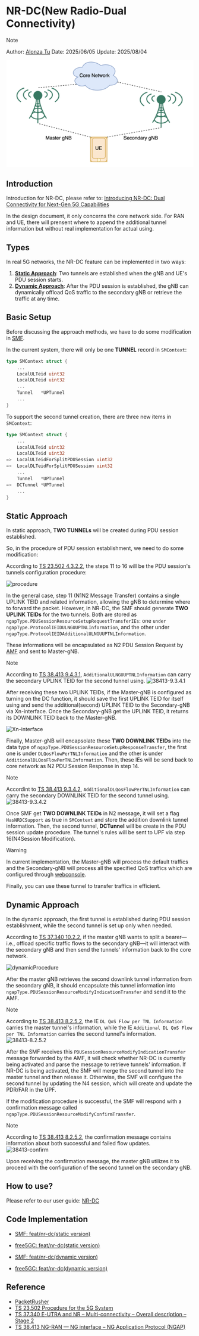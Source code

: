 # NR-DC(New Radio-Dual Connectivity)

> [!Note]
> Author: [Alonza Tu](https://www.linkedin.com/in/feng-tu/)
> Date: 2025/06/05
> Update: 2025/08/04

![DC](./DC.png)

## Introduction

Introduction for NR-DC, please refer to: [Introducing NR-DC: Dual Connectivity for Next-Gen 5G Capabilities](https://free5gc.org/blog/20250219/20250219/)

In the design document, it only concerns the core network side. For RAN and UE, there will prensent where to append the additional tunnel information but without real implementation for actual using.

## Types

In real 5G networks, the NR-DC feature can be implemented in two ways:

1. [**Static Approach**](#static-approach): Two tunnels are established when the gNB and UE's PDU session starts.
2. [**Dynamic Approach**](#dynamic-approach): After the PDU session is established, the gNB can dynamically offload QoS traffic to the secondary gNB or retrieve the traffic at any time.

## Basic Setup

Before discussing the approach methods, we have to do some modification in [SMF](https://free5gc.org/doc/Smf/design/).

In the current system, there will only be one **TUNNEL** record in `SMContext`:

```go
type SMContext struct {
    ...
    LocalULTeid uint32
    LocalDLTeid uint32
    ...
    Tunnel   *UPTunnel
    ...
}
```

To support the second tunnel creation, there are three new items in `SMContext`:

```go
type SMContext struct {
    ...
    LocalULTeid uint32
    LocalDLTeid uint32
=>  LocalULTeidForSplitPDUSession uint32
=>  LocalDLTeidForSplitPDUSession uint32
    ...
    Tunnel   *UPTunnel
=>  DCTunnel *UPTunnel
    ...
}
```

## Static Approach

In static approach, **TWO TUNNELs** will be created during PDU session established.

So, in the procedure of PDU session establishment, we need to do some modification:

According to [TS 23.502 4.3.2.2](https://www.tech-invite.com/3m23/tinv-3gpp-23-502.html), the steps 11 to 16 will be the PDU session's tunnels configuration procedure:

<!-- ```mermaid
sequenceDiagram
    participant UE
    participant Master-gNB
    participant AMF
    participant SMF
    participant UPF

    SMF->>AMF: 11. N1N2 Message Transfer
    AMF->>Master-gNB: 12. N2 PDU Session Request
    Master-gNB<<->>UE: 13. PDU Session Establishment Accept
    Master-gNB->>AMF: 14. N2 PDU Session Response
    AMF->>SMF: 15. Update SMContext Request
    SMF<<->>UPF: 16. N4 Session Modification
``` -->

![procedure](./PDUSessionEstablishmentProcedure.png)

In the general case, step 11 (N1N2 Message Transfer) contains a single UPLINK TEID and related information, allowing the gNB to determine where to forward the packet.
However, in NR-DC, the SMF should generate **TWO UPLINK TEIDs** for the two tunnels. Both are stored as `ngapType.PDUSessionResourceSetupRequestTransferIEs`: one `under ngapType.ProtocolIEIDULNGUUPTNLInformation`, and the other under `ngapType.ProtocolIEIDAdditionalULNGUUPTNLInformation`.

These informations will be encapsulated as N2 PDU Session Request by [AMF](https://free5gc.org/doc/Amf/design/) and sent to Master-gNB.

> [!Note]
> According to [TS 38.413 9.4.3.1](https://www.tech-invite.com/3m38/tinv-3gpp-38-413.html), `AdditionalULNGUUPTNLInformation` can carry the secondary UPLINK TEID for the second tunnel using.
> ![38413-9.3.4.1](./38413-9.3.4.1.png)

After receiving these two UPLINK TEIDs, if the Master-gNB is configured as turning on the DC function, it should save the first UPLINK TEID for itself using and send the additional(second) UPLINK TEID to the Secondary-gNB via Xn-interface. Once the Secondary-gNB get the UPLINK TEID, it returns its DOWNLINK TEID back to the Master-gNB.

<!-- ```mermaid
sequenceDiagram
    participant Master-gNB
    participant Secondary-gNB
    participant AMF

    AMF->>Master-gNB: 12. N2 PDU Session Request
    
    Note over Master-gNB, Secondary-gNB: Xn-interface
    Master-gNB->>Secondary-gNB: Second UPLINK TEID
    Secondary-gNB->>Master-gNB: Second DOWNLINK TEID
    Note over Master-gNB, Secondary-gNB: Xn-interface

    Master-gNB->>AMF: 14. N2 PDU Session Response
``` -->

![Xn-interface](./Xn-interface.png)

Finally, Master-gNB will encapsolate these **TWO DOWNLINK TEIDs** into the data type of `ngapType.PDUSessionResourceSetupResponseTransfer`, the first one is under `DLQosFlowPerTNLInformation` and the other is under `AdditionalDLQosFlowPerTNLInformation`. Then, these IEs will be send back to core network as N2 PDU Session Response in step 14.

> [!Note]
> Accordint to [TS 38.413 9.3.4.2](https://www.tech-invite.com/3m38/tinv-3gpp-38-413.html), `AdditionalDLQosFlowPerTNLInformation` can carry the secondary DOWNLINK TEID for the second tunnel using.
> ![38413-9.3.4.2](./38413-9.3.4.2.png)

Once SMF get **TWO DOWNLINK TEIDs** in N2 message, it will set a flag `HasNRDCSupport` as true in `SMContext` and store the addition downlink tunnel information. Then, the second tunnel, **DCTunnel** will be create in the PDU session update procedure. The tunnel's rules will be sent to UPF via step 16(N4Session Modification).

> [!Warning]
> In current implementation, the Master-gNB will process the default traffics and the Secondary-gNB will process all the specified QoS traffics which are configured through [webconsole](https://free5gc.org/guide/Webconsole/Create-Subscriber-via-webconsole/).

Finally, you can use these tunnel to transfer traffics in efficient.

## Dynamic Approach

In the dynamic approach, the first tunnel is established during PDU session establishment, while the second tunnel is set up only when needed.

According to [TS 37.340  10.2.2](https://www.tech-invite.com/3m37/toc/tinv-3gpp-37-340_k.html#top), if the master gNB wants to split a bearer—i.e., offload specific traffic flows to the secondary gNB—it will interact with the secondary gNB and then send the tunnels' information back to the core network.

<!-- ```mermaid
sequenceDiagram
    participant m as Master-gNB
    participant s as Secondary-gNB
    participant AMF
    participant SMF
    participant UPF

    Note over m, s: Xn-interface
    m->>s: request Downlink TEID
    s->>m: reply Downlink TEID
    Note over m, s: Xn-interface
    m->>AMF: PDU Session Modify Indication
    AMF->>SMF: PDU Session Modify Indication
    SMF<<->>UPF: N4 Update
    SMF->>AMF: PDU Session Confirm
    AMF->>m: PDU Session Confirm
    Note over m, s: Xn-interface
    m->>s: Uplink TEID
    s->>m: Ack
    Note over m, s: Xn-interface
``` -->

![dynamicProcedure](./dynamicProcedure.png)

After the master gNB retrieves the second downlink tunnel information from the secondary gNB, it should encapsulate this tunnel information into `ngapType.PDUSessionResourceModifyIndicationTransfer` and send it to the AMF.

> [!Note]
> According to [TS 38.413 8.2.5.2](https://www.tech-invite.com/3m38/toc/tinv-3gpp-38-413_e.html#e-8-2-5), the IE `DL QoS Flow per TNL Information` carries the master tunnel's information, while the IE `Additional DL QoS Flow per TNL Information` carries the second tunnel's information.
> ![38413-8.2.5.2](./38413-8.2.5.2.png)

After the SMF receives this `PDUSessionResourceModifyIndicationTransfer` message forwarded by the AMF, it will check whether NR-DC is currently being activated and parse the message to retrieve tunnels' information. If NR-DC is being activated, the SMF will merge the second tunnel into the master tunnel and then release it. Otherwise, the SMF will configure the second tunnel by updating the N4 session, which will create and update the PDR/FAR in the UPF.

If the modification procedure is successful, the SMF will respond with a confirmation message called `ngapType.PDUSessionResourceModifyConfirmTransfer`.

> [!Note]
> According to [TS 38.413 8.2.5.2](https://www.tech-invite.com/3m38/toc/tinv-3gpp-38-413_e.html#e-8-2-5), the confirmation message contains information about both successful and failed flow updates.
> ![38413-confirm](./38413-confirm.png)

Upon receiving the confirmation message, the master gNB utilizes it to proceed with the configuration of the second tunnel on the secondary gNB.

## How to use?

Please refer to our user guide: [NR-DC](https://free5gc.org/guide/9-nr-dc/)

## Code Implementation

- [SMF: feat/nr-dc(static version)](https://github.com/free5gc/smf/pull/156)
- [free5GC: feat/nr-dc(static version)](https://github.com/free5gc/free5gc/pull/674)

- [SMF: feat/nr-dc(dynamic version)](https://github.com/free5gc/smf/pull/162)
- [free5GC: feat/nr-dc(dynamic version)](https://github.com/free5gc/free5gc/pull/695)

## Reference

- [PacketRusher](https://github.com/HewlettPackard/PacketRusher)
- [TS 23.502 Procedure for the 5G System](https://www.tech-invite.com/3m23/tinv-3gpp-23-502.html)
- [TS 37.340 E-UTRA and NR – Multi-connectivity – Overall description – Stage 2](https://www.tech-invite.com/3m37/tinv-3gpp-37-340.html)
- [TS 38.413 NG-RAN — NG interface – NG Application Protocol (NGAP)](https://www.tech-invite.com/3m38/tinv-3gpp-38-413.html)

